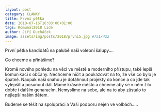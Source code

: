 ```yaml
---
layout: post
category: CLANKY
title: První pětka
date: 2018-07-16T10:00:00+01:00
tags: Komunál2018 Lidé
author: Jiří Ducháček
image: assets/img/posts/2018/prvni5.jpg #751x422
---
```


První pětka kandidátů na palubě naší volební šalupy....

Co chceme a přinášíme?

Kromě nového pohledu na věci ve městě a moderního přístupu, také lepší komunikaci
s občany. Nechceme ničit a poukazovat na to, že vše co bylo je špatně. Naopak naší
snahou je dotáhnout projekty do konce a co jde tak vylepšit a posunout dál.
Máme krásné město a chceme aby se v něm žilo dobře i dalším genaracím. Nemyslíme
na sebe, ale na to aby zůstalo to nejlepší našim dětem.

Budeme se těšit na spolupráci a Vaši podporu nejen ve volbách.....
